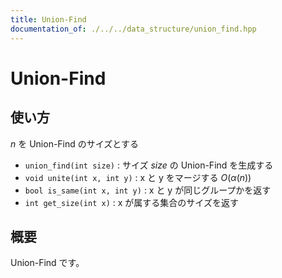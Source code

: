```yaml
---
title: Union-Find
documentation_of: ./../../data_structure/union_find.hpp
---
```


# Union-Find

## 使い方

$n$ を Union-Find のサイズとする

- ``union_find(int size)`` : サイズ $size$ の Union-Find を生成する
- ``void unite(int x, int y)`` : x と y をマージする $O(\alpha(n))$
- ``bool is_same(int x, int y)`` : x と y が同じグループかを返す
- ``int get_size(int x)`` : x が属する集合のサイズを返す

## 概要

Union-Find です。
